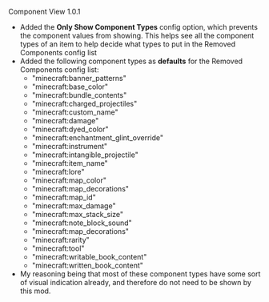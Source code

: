 Component View 1.0.1
- Added the **Only Show Component Types** config option, which prevents the component values from showing. This helps see all the component types of an item to help decide what types to put in the Removed Components config list
- Added the following component types as **defaults** for the Removed Components config list:
  - "minecraft:banner_patterns"
  - "minecraft:base_color"
  - "minecraft:bundle_contents"
  - "minecraft:charged_projectiles"
  - "minecraft:custom_name"
  - "minecraft:damage"
  - "minecraft:dyed_color"
  - "minecraft:enchantment_glint_override"
  - "minecraft:instrument"
  - "minecraft:intangible_projectile"
  - "minecraft:item_name"
  - "minecraft:lore"
  - "minecraft:map_color"
  - "minecraft:map_decorations"
  - "minecraft:map_id"
  - "minecraft:max_damage"
  - "minecraft:max_stack_size"
  - "minecraft:note_block_sound"
  - "minecraft:map_decorations"
  - "minecraft:rarity"
  - "minecraft:tool"
  - "minecraft:writable_book_content"
  - "minecraft:written_book_content"
- My reasoning being that most of these component types have some sort of visual indication already, and therefore do not need to be shown by this mod.